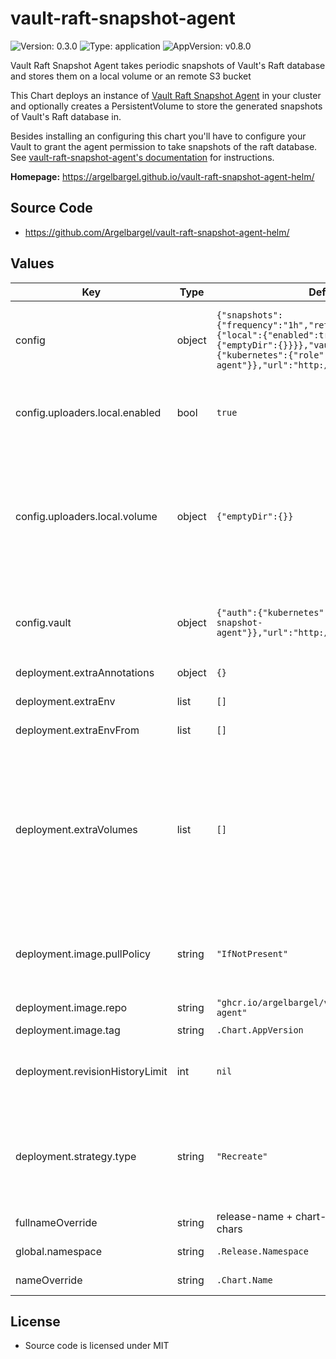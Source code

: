 # vault-raft-snapshot-agent

![Version: 0.3.0](https://img.shields.io/badge/Version-0.3.0-informational?style=flat-square) ![Type: application](https://img.shields.io/badge/Type-application-informational?style=flat-square) ![AppVersion: v0.8.0](https://img.shields.io/badge/AppVersion-v0.8.0-informational?style=flat-square)

Vault Raft Snapshot Agent takes periodic snapshots of Vault's Raft database and stores them on a local volume or an remote S3 bucket

This Chart deploys an instance of [Vault Raft Snapshot Agent](https://github.com/Argelbargel/vault-raft-snapshot-agent) in your cluster
and optionally creates a PersistentVolume to store the generated snapshots of Vault's Raft database in.

Besides installing an configuring this chart you'll have to configure your Vault to grant the agent permission to take snapshots of the raft database.
See [vault-raft-snapshot-agent's documentation](https://github.com/Argelbargel/vault-raft-snapshot-agent#authentication) for instructions.

**Homepage:** <https://argelbargel.github.io/vault-raft-snapshot-agent-helm/>

## Source Code

* <https://github.com/Argelbargel/vault-raft-snapshot-agent-helm/>

## Values

| Key | Type | Default | Description |
|-----|------|---------|-------------|
| config | object | `{"snapshots":{"frequency":"1h","retain":72},"uploaders":{"local":{"enabled":true,"volume":{"emptyDir":{}}}},"vault":{"auth":{"kubernetes":{"role":"vault-raft-snapshot-agent"}},"url":"http://127.0.0.1:8200"}}` | Defines the contents of the configuration-file for vault-raft-snapshot-agent.    Except for `local_storage` the keys and values are the same as in the agent's    [configuration file](https://github.com/Argelbargel/vault-raft-snapshot-agent) |
| config.uploaders.local.enabled | bool | `true` | Enables/disables the local storage of snaphots.    If disabled the corresponding volume and volume-mounts will not be created |
| config.uploaders.local.volume | object | `{"emptyDir":{}}` | Defines the kind of volume used to store the snapshots locally.    If you specify `persistentVolumeClaim` the chart can generate the    PVC for you. Just specify the claim as you would [normally do](https://kubernetes.io/docs/concepts/storage/persistent-volumes/#claims-as-volumes)    and add the property `create: true` and the relevant properties of your [PersistentVolumeClaimSpec]()    as key of `persistentVolumeClaim`. |
| config.vault | object | `{"auth":{"kubernetes":{"role":"vault-raft-snapshot-agent"}},"url":"http://127.0.0.1:8200"}` | Url to the vault-API on the *leader* of your vault-cluster, e.g. `https?://vault-active.<vault-namespace>.svc.cluster.local:<vault-server service-port>` |
| deployment.extraAnnotations | object | `{}` | additional annotation to add to the pod's metadata |
| deployment.extraEnv | list | `[]` | additional environment-variables to add to the pod |
| deployment.extraEnvFrom | list | `[]` | additional environment-refs to add to the pod |
| deployment.extraVolumes | list | `[]` | additional volumes for the container. configures the pods `volumeMounts` and `volumes`-sections: <pre>- name: my-volume<br>  mountPath: /my-path<br>  emptyDir: {}</pre> `name` and `mountPath` are used both in `volumeMounts` and `volumes`, `readOnly` only applies to `volumeMounts` and any other key is added to `volumes` only |
| deployment.image.pullPolicy | string | `"IfNotPresent"` | New releases of vault-raft-snapshot-agent always change the    `.Chart.AppVersion` of this chart thus must only be changed    if you use another repository than the default |
| deployment.image.repo | string | `"ghcr.io/argelbargel/vault-raft-snapshot-agent"` | Image that is deployed (change e.g. for private registry-proxy) |
| deployment.image.tag | string | `.Chart.AppVersion` | the image's tag |
| deployment.revisionHistoryLimit | int | `nil` | see [kubernetes docs](https://kubernetes.io/docs/concepts/workloads/controllers/deployment/#clean-up-policy)    You might want to change this to a small value to avoid cluttering up the    UI of a Continuous Delivery Tool like Argo-CD |
| deployment.strategy.type | string | `"Recreate"` | Update-strategy for the agent's pods    `Recreate` guarantees that no two snapshots get taken at the same time    `RollingUpdate` ensures that there's always one instance of the agent running |
| fullnameOverride | string | release-name + chart-name truncated to 63 chars | overrides the generated full-name for generated resources |
| global.namespace | string | `.Release.Namespace` | allows to override the release's namespace |
| nameOverride | string | `.Chart.Name` | overrides the generated name for generated resources |

## License
- Source code is licensed under MIT
